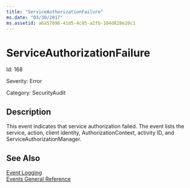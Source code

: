 ```yaml
---
title: "ServiceAuthorizationFailure"
ms.date: "03/30/2017"
ms.assetid: a6a57896-41d5-4c05-a2fb-184d828e20c1
---
```

# ServiceAuthorizationFailure
Id: 168  
  
 Severity: Error  
  
 Category: SecurityAudit  
  
## Description  
 This event indicates that service authorization failed. The event lists the service, action, client identity, AuthorizationContext, activity ID, and ServiceAuthorizationManager.  
  
## See Also  
 [Event Logging](../../../../../docs/framework/wcf/diagnostics/event-logging/index.md)  
 [Events General Reference](../../../../../docs/framework/wcf/diagnostics/event-logging/events-general-reference.md)

